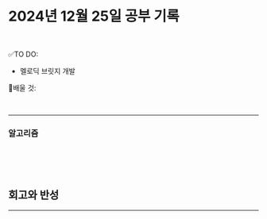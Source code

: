 # 2024년 12월 25일 공부 기록 

<br>

✅TO DO: 

- 멜로딕 브릿지 개발

💭배울 것:


<br>

---







### 알고리즘





<br><br><br>






## 회고와 반성

---
